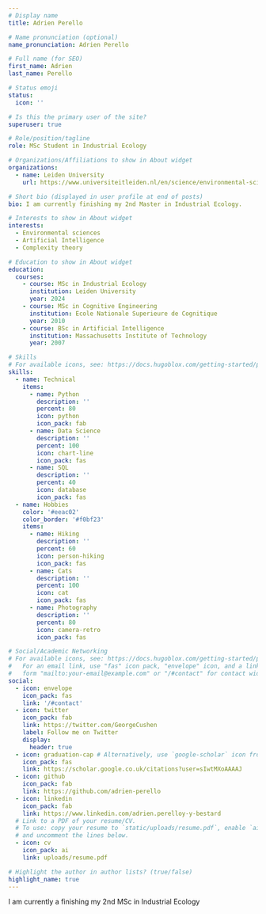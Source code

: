 ```yaml
---
# Display name
title: Adrien Perello

# Name pronunciation (optional)
name_pronunciation: Adrien Perello

# Full name (for SEO)
first_name: Adrien
last_name: Perello

# Status emoji
status:
  icon: ''

# Is this the primary user of the site?
superuser: true

# Role/position/tagline
role: MSc Student in Industrial Ecology

# Organizations/Affiliations to show in About widget
organizations:
  - name: Leiden University
    url: https://www.universiteitleiden.nl/en/science/environmental-sciences

# Short bio (displayed in user profile at end of posts)
bio: I am currently finishing my 2nd Master in Industrial Ecology.

# Interests to show in About widget
interests:
  - Environmental sciences
  - Artificial Intelligence
  - Complexity theory

# Education to show in About widget
education:
  courses:
    - course: MSc in Industrial Ecology
      institution: Leiden University
      year: 2024
    - course: MSc in Cognitive Engineering 
      institution: Ecole Nationale Superieure de Cognitique
      year: 2010
    - course: BSc in Artificial Intelligence
      institution: Massachusetts Institute of Technology
      year: 2007

# Skills
# For available icons, see: https://docs.hugoblox.com/getting-started/page-builder/#icons
skills:
  - name: Technical
    items:
      - name: Python
        description: ''
        percent: 80
        icon: python
        icon_pack: fab
      - name: Data Science
        description: ''
        percent: 100
        icon: chart-line
        icon_pack: fas
      - name: SQL
        description: ''
        percent: 40
        icon: database
        icon_pack: fas
  - name: Hobbies
    color: '#eeac02'
    color_border: '#f0bf23'
    items:
      - name: Hiking
        description: ''
        percent: 60
        icon: person-hiking
        icon_pack: fas
      - name: Cats
        description: ''
        percent: 100
        icon: cat
        icon_pack: fas
      - name: Photography
        description: ''
        percent: 80
        icon: camera-retro
        icon_pack: fas

# Social/Academic Networking
# For available icons, see: https://docs.hugoblox.com/getting-started/page-builder/#icons
#   For an email link, use "fas" icon pack, "envelope" icon, and a link in the
#   form "mailto:your-email@example.com" or "/#contact" for contact widget.
social:
  - icon: envelope
    icon_pack: fas
    link: '/#contact'
  - icon: twitter
    icon_pack: fab
    link: https://twitter.com/GeorgeCushen
    label: Follow me on Twitter
    display:
      header: true
  - icon: graduation-cap # Alternatively, use `google-scholar` icon from `ai` icon pack
    icon_pack: fas
    link: https://scholar.google.co.uk/citations?user=sIwtMXoAAAAJ
  - icon: github
    icon_pack: fab
    link: https://github.com/adrien-perello
  - icon: linkedin
    icon_pack: fab
    link: https://www.linkedin.com/adrien.perelloy-y-bestard
  # Link to a PDF of your resume/CV.
  # To use: copy your resume to `static/uploads/resume.pdf`, enable `ai` icons in `params.yaml`,
  # and uncomment the lines below.
  - icon: cv
    icon_pack: ai
    link: uploads/resume.pdf

# Highlight the author in author lists? (true/false)
highlight_name: true
---
```


I am currently a finishing my 2nd MSc in Industrial Ecology

